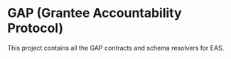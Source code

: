 # GAP (Grantee Accountability Protocol)

This project contains all the GAP contracts and schema resolvers for EAS.
